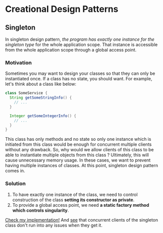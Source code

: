 # Creational Design Patterns

## Singleton

In singleton design pattern, *the program has exactly one instance for the singleton type* for the whole application scope. That instance is accessible from the whole application scope through a global access point.

### Motivation

Sometimes you may want to design your classes so that they can only be instantiated once. If a class has no state, you should want. For example, let's think about a class like below:

```java
class SomeService {
  String getSomeStringInfo() {
    // ...
  }

  Integer getSomeIntegerInfo() {
    // ...
  }
}
```

This class has only methods and no state so only one instance which is initiated from this class would be enough for concurrent multiple clients without any drawback. So, why would we allow clients of this class to be able to instantiate multiple objects from this class ? Ultimately, this will cause unnecessary memory usage. In these cases, we want to prevent having multiple instances of classes. At this point, singleton design pattern comes in.

### Solution

1. To have exactly one instance of the class, we need to control construction of the class **setting its constructor as private**.
2. To provide a global access point, we need **a static factory method which controls singularity**.

[Check my implementation!](https://github.com/onurkybsi/design-patterns/blob/main/creational/src/main/java/org/kybprototyping/singleton/SingleInstanceClass.java) And [see](https://github.com/onurkybsi/design-patterns/blob/main/creational/src/test/java/org/kybprototyping/singleton/SingleInstanceClassTest.java#L16) that concurrent clients of the singleton class don't run into any issues when they get it.